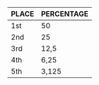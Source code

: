 | PLACE  | PERCENTAGE  | 
|---|---|
| 1st  | 50  |
| 2nd  | 25  |
| 3rd  | 12,5  |
| 4th  | 6,25  |
| 5th  | 3,125  |
